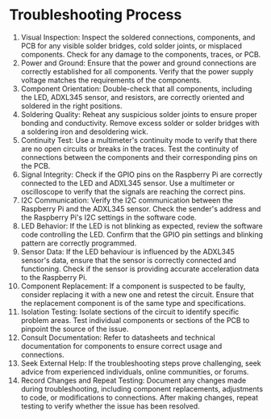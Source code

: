 # Troubleshooting Process
1. Visual Inspection:
Inspect the soldered connections, components, and PCB for any visible solder bridges, cold
solder joints, or misplaced components.
Check for any damage to the components, traces, or PCB.
2. Power and Ground:
Ensure that the power and ground connections are correctly established for all components.
Verify that the power supply voltage matches the requirements of the components.
3. Component Orientation:
Double-check that all components, including the LED, ADXL345 sensor, and resistors, are
correctly oriented and soldered in the right positions.
4. Soldering Quality:
Reheat any suspicious solder joints to ensure proper bonding and conductivity.
Remove excess solder or solder bridges with a soldering iron and desoldering wick.
5. Continuity Test:
Use a multimeter's continuity mode to verify that there are no open circuits or breaks in the
traces.
Test the continuity of connections between the components and their corresponding pins on the
PCB.
6. Signal Integrity:
Check if the GPIO pins on the Raspberry Pi are correctly connected to the LED and ADXL345
sensor.
Use a multimeter or oscilloscope to verify that the signals are reaching the correct pins.
7. I2C Communication:
Verify the I2C communication between the Raspberry Pi and the ADXL345 sensor.
Check the sender's address and the Raspberry Pi's I2C settings in the software code.
8. LED Behavior:
If the LED is not blinking as expected, review the software code controlling the LED.
Confirm that the GPIO pin settings and blinking pattern are correctly programmed.
9. Sensor Data:
If the LED behaviour is influenced by the ADXL345 sensor's data, ensure that the sensor is
correctly connected and functioning.
Check if the sensor is providing accurate acceleration data to the Raspberry Pi.
10. Component Replacement:
If a component is suspected to be faulty, consider replacing it with a new one and retest the
circuit.
Ensure that the replacement component is of the same type and specifications.
11. Isolation Testing:
Isolate sections of the circuit to identify specific problem areas.
Test individual components or sections of the PCB to pinpoint the source of the issue.
12. Consult Documentation:
Refer to datasheets and technical documentation for components to ensure correct usage and
connections.
13. Seek External Help:
If the troubleshooting steps prove challenging, seek advice from experienced individuals, online
communities, or forums.
14. Record Changes and Repeat Testing:
Document any changes made during troubleshooting, including component replacements,
adjustments to code, or modifications to connections. After making changes, repeat testing to
verify whether the issue has been resolved.
